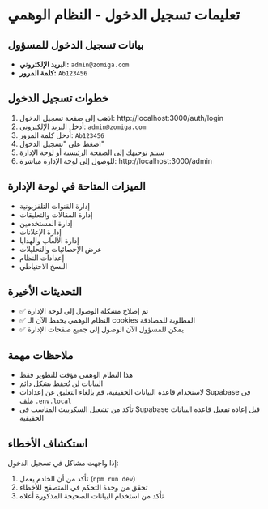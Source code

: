 # تعليمات تسجيل الدخول - النظام الوهمي

## بيانات تسجيل الدخول للمسؤول
- **البريد الإلكتروني:** `admin@zomiga.com`
- **كلمة المرور:** `Ab123456`

## خطوات تسجيل الدخول
1. اذهب إلى صفحة تسجيل الدخول: http://localhost:3000/auth/login
2. أدخل البريد الإلكتروني: `admin@zomiga.com`
3. أدخل كلمة المرور: `Ab123456`
4. اضغط على "تسجيل الدخول"
5. سيتم توجيهك إلى الصفحة الرئيسية أو لوحة الإدارة
6. للوصول إلى لوحة الإدارة مباشرة: http://localhost:3000/admin

## الميزات المتاحة في لوحة الإدارة
- إدارة القنوات التلفزيونية
- إدارة المقالات والتعليقات
- إدارة المستخدمين
- إدارة الإعلانات
- إدارة الألعاب والهدايا
- عرض الإحصائيات والتحليلات
- إعدادات النظام
- النسخ الاحتياطي

## التحديثات الأخيرة
- ✅ تم إصلاح مشكلة الوصول إلى لوحة الإدارة
- ✅ النظام الوهمي يحفظ الآن الـ cookies المطلوبة للمصادقة
- ✅ يمكن للمسؤول الآن الوصول إلى جميع صفحات الإدارة

## ملاحظات مهمة
- هذا النظام الوهمي مؤقت للتطوير فقط
- البيانات لن تُحفظ بشكل دائم
- لاستخدام قاعدة البيانات الحقيقية، قم بإلغاء التعليق عن إعدادات Supabase في ملف `.env.local`
- تأكد من تشغيل السكريبت المناسب في Supabase قبل إعادة تفعيل قاعدة البيانات الحقيقية

## استكشاف الأخطاء
إذا واجهت مشاكل في تسجيل الدخول:
1. تأكد من أن الخادم يعمل (`npm run dev`)
2. تحقق من وحدة التحكم في المتصفح للأخطاء
3. تأكد من استخدام البيانات الصحيحة المذكورة أعلاه